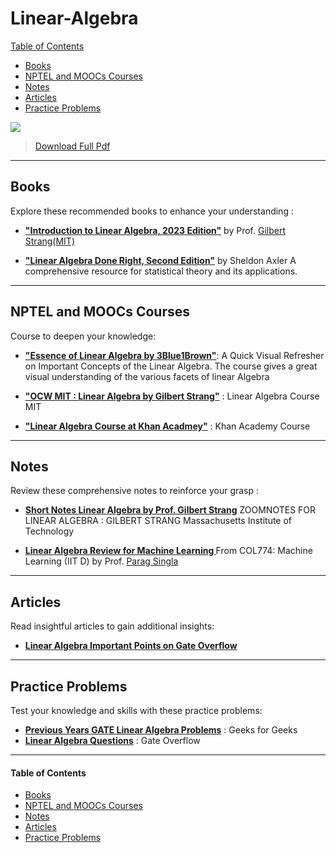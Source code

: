 # Linear-Algebra

[Table of Contents](#table-of-contents)  
* [Books](#books)  
* [NPTEL and MOOCs Courses](#course)  
* [Notes](#notes)  
* [Articles](#articles)  
* [Practice Problems](#practice-problems)



[<img src="Data/Linear-Algebra/Linear_Algebra_cheet_sheet.png">](/Data/Linear-Algebra/refresher-algebra-calculus.pdf)
>[Download Full Pdf](/Data/Linear-Algebra/refresher-algebra-calculus.pdf)
>
---

## <a name="books"></a>Books

Explore these recommended books to enhance your understanding :

- [**"Introduction to Linear Algebra, 2023 Edition"**](https://math.mit.edu/~gs/linearalgebra/ila6/indexila6.html) by Prof. [Gilbert Strang(MIT)](https://math.mit.edu/~gs/)

- [**"Linear Algebra Done Right, Second Edition"**](https://www.cin.ufpe.br/~jrsl/Books/Linear%20Algebra%20Done%20Right%20-%20Sheldon%20Axler.pdf) by Sheldon Axler
  A comprehensive resource for statistical theory and its applications.

<!--
- [**"All of Statistics: A Concise Course in Statistical Inference"**](https://egrcc.github.io/docs/math/all-of-statistics.pdf) by  Larry Wasserman 
  A comprehensive resource for statistical theory and its applications.
-->
---

## <a name="course"></a>NPTEL and MOOCs Courses

Course to deepen your knowledge:

- [**"Essence of Linear Algebra by 3Blue1Brown"**](https://youtube.com/playlist?list=PL0-GT3co4r2y2YErbmuJw2L5tW4Ew2O5B&si=KFO9uFXnQnFCvevR): A Quick Visual Refresher on Important Concepts of the Linear Algebra. The course gives a great visual understanding of the various facets of linear Algebra
 

- [**"OCW MIT : Linear Algebra by Gilbert Strang"**](https://ocw.mit.edu/courses/18-06-linear-algebra-spring-2010/video_galleries/video-lectures/) : Linear Algebra Course MIT
- [**"Linear Algebra Course at Khan Acadmey"**](https://www.khanacademy.org/math/linear-algebra) : Khan Academy Course 

---

## <a name="notes"></a>Notes

Review these comprehensive notes to reinforce your grasp :

- [**Short Notes Linear Algebra by Prof. Gilbert Strang**](https://ocw.mit.edu/courses/res-18-010-a-2020-vision-of-linear-algebra-spring-2020/mitres_18_010_s20_zoomnotes.pdf)
ZOOMNOTES FOR LINEAR ALGEBRA : GILBERT STRANG Massachusetts Institute of Technology


- **[Linear Algebra Review for Machine Learning ](https://www.cse.iitd.ac.in/~parags/teaching/col774/review/linalg.pdf)**
  From COL774: Machine Learning (IIT D) by Prof. [Parag Singla](https://www.cse.iitd.ac.in/~parags/teaching.html)



---

## <a name="articles"></a>Articles

Read insightful articles  to gain additional insights:

- [**Linear Algebra Important Points on Gate Overflow**](https://gateoverflow.in/blog/8877/linear-algebra-important-points)

---

## <a name="practice-problems"></a>Practice Problems

Test your knowledge and skills with these practice problems:

- [**Previous Years GATE Linear Algebra Problems**](https://www.geeksforgeeks.org/linear-algebra-gq/) : Geeks for Geeks
- [**Linear Algebra Questions**](https://gateoverflow.in/tag-search-page?q=linear-algebra+) : Gate Overflow

---

#### <a name="table-of-contents"></a>Table of Contents

* [Books](#books)  
* [NPTEL and MOOCs Courses](#course)  
* [Notes](#notes)  
* [Articles](#articles)  
* [Practice Problems](#practice-problems)

